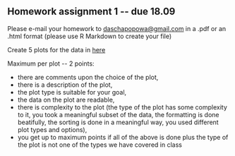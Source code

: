 ## Homework assignment 1 -- due 18.09

Please e-mail your homework to daschapopowa@gmail.com in a .pdf or an .html format (please use R Markdown to create your file)

Create 5 plots for the data in [here](https://raw.githubusercontent.com/dashapopova/Intro-to-R/main/HWs/heroes_information.csv)

Maximum per plot -- 2 points: 

+ there are comments upon the choice of the plot,
+ there is a description of the plot,
+ the plot type is suitable for your goal, 
+ the data on the plot are readable, 
+ there is complexity to the plot (the type of the plot has some complexity to it, you took a meaningful subset of the data, the formatting is done beatifully, the sorting is done in a meaningful way, you used different plot types and options),
+ you get up to maximum points if all of the above is done plus the type of the plot is not one of the types we have covered in class
